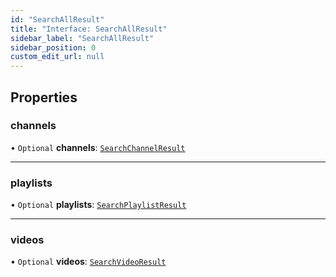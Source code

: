 ```yaml
---
id: "SearchAllResult"
title: "Interface: SearchAllResult"
sidebar_label: "SearchAllResult"
sidebar_position: 0
custom_edit_url: null
---
```


## Properties

### channels

• `Optional` **channels**: [`SearchChannelResult`](SearchChannelResult.md)

___

### playlists

• `Optional` **playlists**: [`SearchPlaylistResult`](SearchPlaylistResult.md)

___

### videos

• `Optional` **videos**: [`SearchVideoResult`](SearchVideoResult.md)
